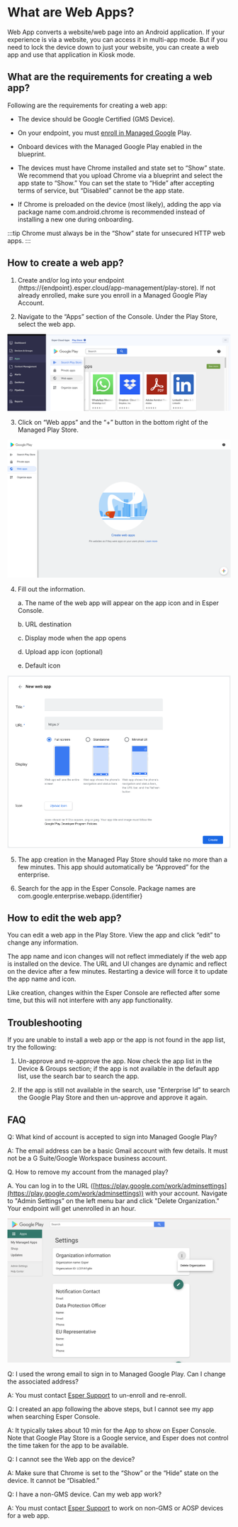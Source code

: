 # What are Web Apps?

Web App converts a website/web page into an Android application. If your experience is via a website, you can access it in multi-app mode. But if you need to lock the device down to just your website, you can create a web app and use that application in Kiosk mode.

## What are the requirements for creating a web app?

Following are the requirements for creating a web app:

-   The device should be Google Certified (GMS Device).
    
-   On your endpoint, you must [enroll in Managed Google](../apps/appactions.md) Play.
    
-   Onboard devices with the Managed Google Play enabled in the blueprint.
    
-   The devices must have Chrome installed and state set to “Show” state. We recommend that you upload Chrome via a blueprint and select the app state to “Show.” You can set the state to “Hide” after accepting terms of service, but “Disabled” cannot be the app state.
    

-   If Chrome is preloaded on the device (most likely), adding the app via package name com.android.chrome is recommended instead of installing a new one during onboarding.
    

:::tip
Chrome must always be in the “Show” state for unsecured HTTP web apps.
:::

## How to create a web app?

1.  Create and/or log into your endpoint (https://{endpoint}.esper.cloud/app-management/play-store). If not already enrolled, make sure you enroll in a Managed Google Play Account.
    
2.  Navigate to the “Apps” section of the Console. Under the Play Store, select the web app.
    

  

![webapp option](./images/webapp/1-webappOption.png)

  
  

3.  Click on “Web apps” and the “+” button in the bottom right of the Managed Play Store.
    

![create a webapp](./images/webapp/2-create.png)

  

4.  Fill out the information.
    

    a.  The name of the web app will appear on the app icon and in Esper Console.
    
    b.  URL destination
    
    c.  Display mode when the app opens
    
    d.  Upload app icon (optional)
    
    e.  Default icon
    

![display option for a web app](./images/webapp/3-display.png)

  

5.  The app creation in the Managed Play Store should take no more than a few minutes. This app should automatically be “Approved” for the enterprise.
    
6.  Search for the app in the Esper Console. Package names are com.google.enterprise.webapp.{identifier}
    

## How to edit the web app?

You can edit a web app in the Play Store. View the app and click “edit” to change any information.

The app name and icon changes will not reflect immediately if the web app is installed on the device. The URL and UI changes are dynamic and reflect on the device after a few minutes. Restarting a device will force it to update the app name and icon.

Like creation, changes within the Esper Console are reflected after some time, but this will not interfere with any app functionality.

  

## Troubleshooting

If you are unable to install a web app or the app is not found in the app list, try the following:

1. Un-approve and re-approve the app. Now check the app list in the Device & Groups section; if the app is not available in the default app list, use the search bar to search the app.

2. If the app is still not available in the search, use "Enterprise Id" to search the Google Play Store and then un-approve and approve it again.

  

## FAQ

Q: What kind of account is accepted to sign into Managed Google Play?

A: The email address can be a basic Gmail account with few details. It must not be a G Suite/Google Workspace business account.

  

Q. How to remove my account from the managed play?

A. You can log in to the URL ([https://play.google.com/work/adminsettings](https://play.google.com/work/adminsettings)) with your account. Navigate to "Admin Settings” on the left menu bar and click "Delete Organization." Your endpoint will get unenrolled in an hour.

![remove account](./images/webapp/4-del.png)

  

Q: I used the wrong email to sign in to Managed Google Play. Can I change the associated address?

A: You must contact [Esper Support](https://support.esper.io/s/) to un-enroll and re-enroll.

  

Q: I created an app following the above steps, but I cannot see my app when searching Esper Console.

A: It typically takes about 10 min for the App to show on Esper Console. Note that Google Play Store is a Google service, and Esper does not control the time taken for the app to be available.

  

Q: I cannot see the Web app on the device?

A: Make sure that Chrome is set to the “Show” or the “Hide” state on the device. It cannot be “Disabled.”

  

Q: I have a non-GMS device. Can my web app work?

A: You must contact [Esper Support](https://support.esper.io/s/) to work on non-GMS or AOSP devices for a web app.